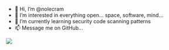 - 👋 Hi, I’m @nolecram
- 👀 I’m interested in everything open... space, software, mind...
- 🌱 I’m currently learning security code scanning patterns
- 📫 Message me on GitHub...

<!---
nolecram/nolecram is a ✨ special ✨ repository because its `README.md` (this file) appears on your GitHub profile.
You can click the Preview link to take a look at your changes.
--->

<p align="left">
<img src="https://github-readme-stats.vercel.app/api?username=nolecram&count_private=true&show_icons=true&theme=tokyonight">
</p>
